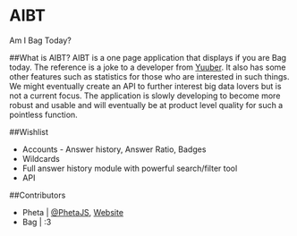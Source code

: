 # AIBT
Am I Bag Today?

##What is AIBT?
AIBT is a one page application that displays if you are Bag today. The reference is a joke to a developer from [Yuuber](http://yuuber.com). It also has some other features such as statistics for those who are interested in such things. We might eventually create an API to further interest big data lovers but is not a current focus. The application is slowly developing to become more robust and usable and will eventually be at product level quality for such a pointless function.

##Wishlist
* Accounts - Answer history, Answer Ratio, Badges
* Wildcards
* Full answer history module with powerful search/filter tool
* API

##Contributors
* Pheta | [@PhetaJS](http://twitter.com/phetajs), [Website](http://phetajs.com)
* Bag | :3
